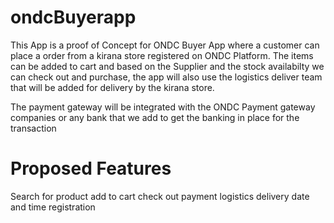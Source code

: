 # ondcBuyerapp


This App is a proof of Concept for ONDC Buyer App where a customer can place a order from a kirana store registered on 
ONDC Platform. The items can be added to cart and based on the Supplier and the stock availabilty we can check out and purchase,
 the app will also use the logistics deliver team that will be added for delivery by the kirana store. 
 
 The payment gateway will be integrated with the ONDC Payment gateway companies or any bank that we add to get the banking
 in place for the transaction
 
 Proposed Features
 =================
 Search for product
 add to cart
 check out
 payment
 logistics delivery date and time
 registration
